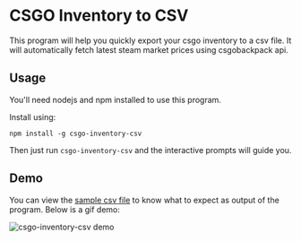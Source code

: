 # CSGO Inventory to CSV

This program will help you quickly export your csgo inventory to a csv file. It will automatically fetch latest steam market prices using csgobackpack api.

## Usage

You'll need nodejs and npm installed to use this program.

Install using:

```
npm install -g csgo-inventory-csv
```

Then just run `csgo-inventory-csv` and the interactive prompts will guide you.

## Demo

You can view the [sample csv file](https://github.com/imlokesh/csgo-inventory-csv/blob/master/assets/imlokesh_76561198312488313_1682246447.csv) to know what to expect as output of the program. Below is a gif demo:

![csgo-inventory-csv demo](https://github.com/imlokesh/csgo-inventory-csv/blob/master/assets/csgo-inventory-csv.gif)
